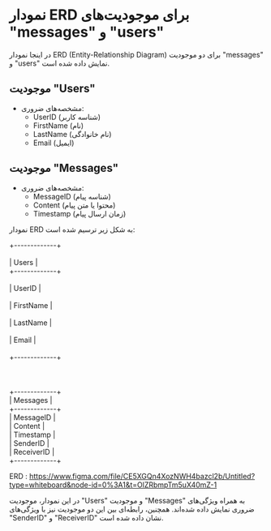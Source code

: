 # نمودار ERD برای موجودیت‌های "messages" و "users"

در اینجا نمودار ERD (Entity-Relationship Diagram) برای دو موجودیت "messages" و "users" نمایش داده شده است.

## موجودیت "Users"

- مشخصه‌های ضروری:
  - UserID (شناسه کاربر)
  - FirstName (نام)
  - LastName (نام خانوادگی)
  - Email (ایمیل)

## موجودیت "Messages"

- مشخصه‌های ضروری:
  - MessageID (شناسه پیام)
  - Content (محتوا یا متن پیام)
  - Timestamp (زمان ارسال پیام)

نمودار ERD به شکل زیر ترسیم شده است:

+-------------+ <br />  
| Users |  
+-------------+ <br />  
| UserID | <br />  
| FirstName | <br />  
| LastName | <br />  
| Email | <br />  
+-------------+ <br />  
 <br />  
 +-------------+<br />
| Messages |<br />
+-------------+<br />
| MessageID |<br />
| Content |<br />
| Timestamp |<br />
| SenderID |<br />
| ReceiverID |<br />
+-------------+<br />

ERD : https://www.figma.com/file/CE5XGQn4XozNWH4bazcl2b/Untitled?type=whiteboard&node-id=0%3A1&t=OlZRbmpTm5uX40mZ-1

در این نمودار، موجودیت "Users" و موجودیت "Messages" به همراه ویژگی‌های ضروری نمایش داده شده‌اند. همچنین، رابطه‌ای بین این دو موجودیت نیز با ویژگی‌های "SenderID" و "ReceiverID" نشان داده شده است.
